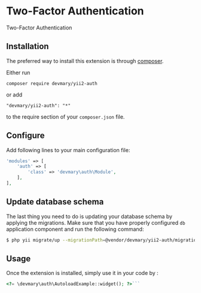 Two-Factor Authentication
=========================
Two-Factor Authentication

Installation
------------

The preferred way to install this extension is through [composer](http://getcomposer.org/download/).

Either run

```
composer require devmary/yii2-auth
```

or add

```
"devmary/yii2-auth": "*"
```

to the require section of your `composer.json` file.


Configure
---------

Add following lines to your main configuration file:

```php
'modules' => [
    'auth' => [
        'class' => 'devmary\auth\Module',
    ],
],
```

Update database schema
----------------------

The last thing you need to do is updating your database schema by applying the
migrations. Make sure that you have properly configured `db` application component
and run the following command:

```bash
$ php yii migrate/up --migrationPath=@vendor/devmary/yii2-auth/migrations
```



Usage
-----

Once the extension is installed, simply use it in your code by  :

```php
<?= \devmary\auth\AutoloadExample::widget(); ?>```
